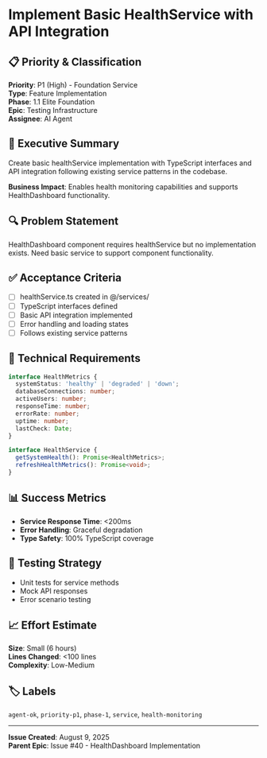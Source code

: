 # Implement Basic HealthService with API Integration

## 📋 Priority & Classification
**Priority**: P1 (High) - Foundation Service  
**Type**: Feature Implementation  
**Phase**: 1.1 Elite Foundation  
**Epic**: Testing Infrastructure  
**Assignee**: AI Agent  

## 🎯 Executive Summary
Create basic healthService implementation with TypeScript interfaces and API integration following existing service patterns in the codebase.

**Business Impact**: Enables health monitoring capabilities and supports HealthDashboard functionality.

## 🔍 Problem Statement
HealthDashboard component requires healthService but no implementation exists. Need basic service to support component functionality.

## ✅ Acceptance Criteria
- [ ] healthService.ts created in @/services/
- [ ] TypeScript interfaces defined
- [ ] Basic API integration implemented
- [ ] Error handling and loading states
- [ ] Follows existing service patterns

## 🔧 Technical Requirements
```typescript
interface HealthMetrics {
  systemStatus: 'healthy' | 'degraded' | 'down';
  databaseConnections: number;
  activeUsers: number;
  responseTime: number;
  errorRate: number;
  uptime: number;
  lastCheck: Date;
}

interface HealthService {
  getSystemHealth(): Promise<HealthMetrics>;
  refreshHealthMetrics(): Promise<void>;
}
```

## 📊 Success Metrics
- **Service Response Time**: <200ms
- **Error Handling**: Graceful degradation
- **Type Safety**: 100% TypeScript coverage

## 🧪 Testing Strategy
- Unit tests for service methods
- Mock API responses
- Error scenario testing

## 📈 Effort Estimate
**Size**: Small (6 hours)  
**Lines Changed**: <100 lines  
**Complexity**: Low-Medium

## 🏷️ Labels
`agent-ok`, `priority-p1`, `phase-1`, `service`, `health-monitoring`

---

**Issue Created**: August 9, 2025  
**Parent Epic**: Issue #40 - HealthDashboard Implementation
